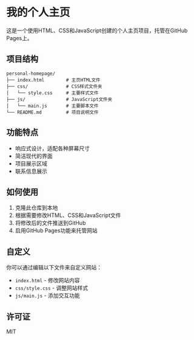 # 我的个人主页

这是一个使用HTML、CSS和JavaScript创建的个人主页项目，托管在GitHub Pages上。

## 项目结构

```
personal-homepage/
├── index.html        # 主页HTML文件
├── css/              # CSS样式文件夹
│   └── style.css     # 主要样式文件
├── js/               # JavaScript文件夹
│   └── main.js       # 主要脚本文件
└── README.md         # 项目说明文件
```

## 功能特点

- 响应式设计，适配各种屏幕尺寸
- 简洁现代的界面
- 项目展示区域
- 联系信息展示

## 如何使用

1. 克隆此仓库到本地
2. 根据需要修改HTML、CSS和JavaScript文件
3. 将修改后的文件推送到GitHub
4. 启用GitHub Pages功能来托管网站

## 自定义

你可以通过编辑以下文件来自定义网站：

- `index.html` - 修改网站内容
- `css/style.css` - 调整网站样式
- `js/main.js` - 添加交互功能

## 许可证

MIT